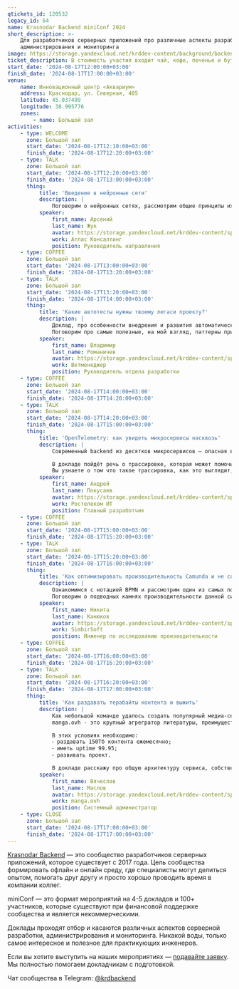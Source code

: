 ```yaml
---
qtickets_id: 120532
legacy_id: 64
name: Krasnodar Backend miniConf 2024
short_description: >-
    Для разработчиков серверных приложений про различные аспекты разработки,
    администрирования и мониторинга
image: https://storage.yandexcloud.net/krddev-content/background/backend.jpg
ticket_description: В стоимость участия входит чай, кофе, печенье и бутерброды.
start_date: '2024-08-17T12:00:00+03:00'
finish_date: '2024-08-17T17:00:00+03:00'
venue:
    name: Инновационный центр «Аквариум»
    address: Краснодар, ул. Северная, 405
    latitude: 45.037499
    longitude: 38.995776
    zones:
        - name: Большой зал
activities:
    - type: WELCOME
      zone: Большой зал
      start_date: '2024-08-17T12:10:00+03:00'
      finish_date: '2024-08-17T12:20:00+03:00'
    - type: TALK
      zone: Большой зал
      start_date: '2024-08-17T12:20:00+03:00'
      finish_date: '2024-08-17T13:00:00+03:00'
      thing:
          title: 'Введение в нейронные сети'
          description: |
              Поговорим о нейронных сетях, рассмотрим общие принципы их функционирования, напишем простейший классификатор картинок, рассмотрим существующие решения задач цифрового зрения.
          speaker:
              first_name: Арсений
              last_name: Жук
              avatar: https://storage.yandexcloud.net/krddev-content/speakers/zhuk-arsenij.jpg
              work: Атлас Консалтинг
              position: Руководитель направления
    - type: COFFEE
      zone: Большой зал
      start_date: '2024-08-17T13:00:00+03:00'
      finish_date: '2024-08-17T13:20:00+03:00'
    - type: TALK
      zone: Большой зал
      start_date: '2024-08-17T13:20:00+03:00'
      finish_date: '2024-08-17T14:00:00+03:00'
      thing:
          title: 'Какие автотесты нужны твоему легаси проекту?'
          description: |
              Доклад, про особенности внедрения и развития автоматического тестирования для легаси проектов. С чего начать, как развивать и поддерживать.  
              Поговорим про самые полезные, на мой взгляд, паттерны при написании автоматических тестов и про особенности модели "Пирамида тестирования" для легаси проекта.
          speaker:
              first_name: Владимир
              last_name: Романичев
              avatar: https://storage.yandexcloud.net/krddev-content/speakers/vladimir-romanichev.jpg
              work: Ветменеджер
              position: Руководитель отдела разработки
    - type: COFFEE
      zone: Большой зал
      start_date: '2024-08-17T14:00:00+03:00'
      finish_date: '2024-08-17T14:20:00+03:00'
    - type: TALK
      zone: Большой зал
      start_date: '2024-08-17T14:20:00+03:00'
      finish_date: '2024-08-17T15:00:00+03:00'
      thing:
          title: 'OpenTelemetry: как увидеть микросервисы насквозь'
          description: |
              Современный backend из десятков микросервисов — опасная вещь. Как быстро выяснить что пошло не так? Что нужно сделать чтобы глубже разобраться в проблеме?  

              В докладе пойдёт речь о трассировке, которая может помочь дать ответы на эти вопросы в экстренной ситуации.  
              Вы узнаете о том что такое трассировка, как это выглядит, что даёт OpenTelemetry и как он упрощает жизнь при поиске дефектов
          speaker:
              first_name: Андрей
              last_name: Покусаев
              avatar: https://storage.yandexcloud.net/krddev-content/speakers/andrei-pokusaev.jpg
              work: Ростелеком ИТ
              position: Главный разработчик
    - type: COFFEE
      zone: Большой зал
      start_date: '2024-08-17T15:00:00+03:00'
      finish_date: '2024-08-17T15:20:00+03:00'
    - type: TALK
      zone: Большой зал
      start_date: '2024-08-17T15:20:00+03:00'
      finish_date: '2024-08-17T16:00:00+03:00'
      thing:
          title: 'Как оптимизировать производительность Camunda и не сойти с ума'
          description: |
              Ознакомимся с нотацией BPMN и рассмотрим один из самых популярных инструментов для работы с ней - Camunda.  
              Поговорим о подводных камнях производительности данной системы, способах её оптимизации и ускорения, а также о методике нагрузочного тестирования данного продукта.
          speaker:
              first_name: Никита
              last_name: Канюков
              avatar: https://storage.yandexcloud.net/krddev-content/speakers/kanukov-nikita.jpg
              work: SimbirSoft
              position: Инженер по исследованию производительности
    - type: COFFEE
      zone: Большой зал
      start_date: '2024-08-17T16:00:00+03:00'
      finish_date: '2024-08-17T16:20:00+03:00'
    - type: TALK
      zone: Большой зал
      start_date: '2024-08-17T16:20:00+03:00'
      finish_date: '2024-08-17T17:00:00+03:00'
      thing:
          title: 'Как раздавать терабайты контента и выжить'
          description: |
              Как небольшой команде удалось создать популярный медиа-сервис.  
              manga.ovh - это крупный агрегратор литературы, преимущественно азиатской. Мы находимся в топ 200К сайтов по данным Cloudflare, имеем полмиллиарда page view ежемесячно по данным Google. При этом нашу деятельность сложно назвать коммерческой, так как небольшое количество рекламы покрывает только само содержание портала.

              В этих условиях необходимо:
              ⁃ раздавать 150Тб контента ежемесячно;
              ⁃ иметь uptime 99.95;
              ⁃ развивать проект.

              В докладе расскажу про общую архитектуру сервиса, собственные грабли и процесс бесшовной миграции.
          speaker:
              first_name: Вячеслав
              last_name: Маслов
              avatar: https://storage.yandexcloud.net/krddev-content/speakers/maslov-slava.jpg
              work: manga.ovh
              position: Системный администратор
    - type: CLOSE
      zone: Большой зал
      start_date: '2024-08-17T17:00:00+03:00'
      finish_date: '2024-08-17T17:00:00+03:00'
---
```


[Krasnodar Backend](https://t.me/krdbackend) — это сообщество разработчиков серверных приложений, которое существует с 2017 года. Цель сообщества формировать офлайн и онлайн среду, где специалисты могут делиться опытом, помогать друг другу и просто хорошо проводить время в компании коллег.

miniConf — это формат мероприятий на 4-5 докладов и 100+ участников, которые существуют при финансовой поддержке сообщества и является некоммерческими.

Доклады проходят отбор и касаются различных аспектов серверной разработки, администрирования и мониторинга. Никакой воды, только самое интересное и полезное для практикующих инженеров.

Если вы хотите выступить на наших мероприятиях — [подавайте заявку](https://krd.dev/cfp). Мы полностью помогаем докладчикам с подготовкой.

Чат сообщества в Telegram: [@krdbackend](https://t.me/krdbackend)
